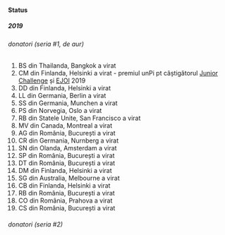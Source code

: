 #### Status

<script src="https://embed.github.com/view/geojson/cipy/unpi.web/master/ong/harta/ro.geojson?height=200&width=900"></script>

##### 2019

###### donatori (seria #1, _de aur_)

1. BS din Thailanda, Bangkok a virat
2. CM din Finlanda, Helsinki a virat - premiul unPi pt câștigătorul [Junior Challenge](https://infoarena.ro/blog/unpi) și [EJOI](https://www.ejoi2019.si/competition/results/) 2019
3. DD din Finlanda, Helsinki a virat
4. LL din Germania, Berlin a virat
5. SS din Germania, Munchen a virat
6. PS din Norvegia, Oslo a virat
7. RB din Statele Unite, San Francisco a virat
8. MV din Canada, Montreal a virat
9. AG din România, București a virat
10. CR din Germania, Nurnberg a virat
11. SN din Olanda, Amsterdam a virat
12. SP din România, București a virat
13. DT din România, București a virat
14. DM din Finlanda, Helsinki a virat
15. SG din Australia, Melbourne a virat
16. CB din Finlanda, Helsinki a virat
17. RB din România, București a virat
18. CO din România, Prahova a virat
19. CS din România, București a virat

###### donatori (seria #2)
